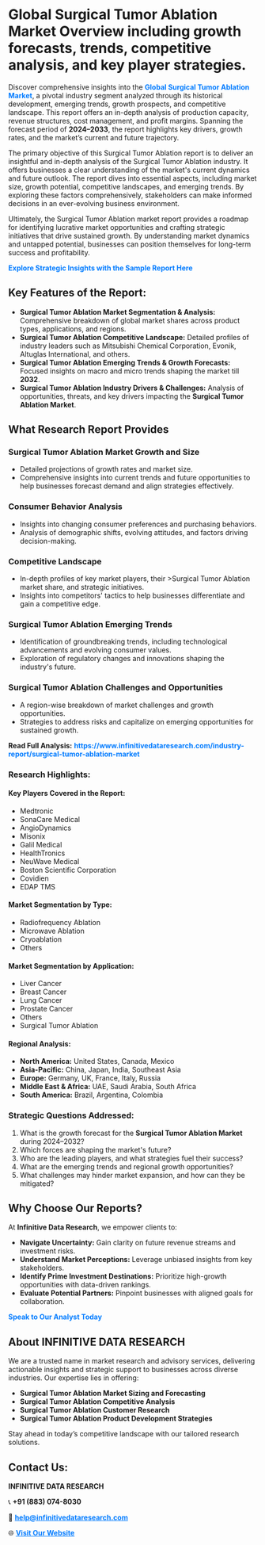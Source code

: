 <h1>Global Surgical Tumor Ablation Market Overview including growth forecasts, trends, competitive analysis, and key player strategies.</h1>
<p>
Discover comprehensive insights into the 
<a href="https://www.infinitivedataresearch.com/industry-report/surgical-tumor-ablation-market" rel="dofollow" style="color: #007BFF; text-decoration: none;"><strong>Global Surgical Tumor Ablation Market</strong></a>, a pivotal industry segment analyzed through its historical development, emerging trends, growth prospects, and competitive landscape. This report offers an in-depth analysis of production capacity, revenue structures, cost management, and profit margins. Spanning the forecast period of <strong>2024–2033</strong>, the report highlights key drivers, growth rates, and the market’s current and future trajectory.
</p>
<p>
The primary objective of this Surgical Tumor Ablation report is to deliver an insightful and in-depth analysis of the Surgical Tumor Ablation industry. It offers businesses a clear understanding of the market's current dynamics and future outlook. The report dives into essential aspects, including market size, growth potential, competitive landscapes, and emerging trends. By exploring these factors comprehensively, stakeholders can make informed decisions in an ever-evolving business environment.
</p>
<p>
Ultimately, the Surgical Tumor Ablation market report provides a roadmap for identifying lucrative market opportunities and crafting strategic initiatives that drive sustained growth. By understanding market dynamics and untapped potential, businesses can position themselves for long-term success and profitability.
</p>
<p>
<a href="https://www.infinitivedataresearch.com/request-sample/reportId=111152" style="color: #007BFF; text-decoration: none;"><strong>Explore Strategic Insights with the Sample Report Here</strong></a>
</p>

<h2>Key Features of the Report:</h2>
<ul>
<li><strong>Surgical Tumor Ablation Market Segmentation & Analysis:</strong> Comprehensive breakdown of global market shares across product types, applications, and regions.</li>
<li><strong>Surgical Tumor Ablation Competitive Landscape:</strong> Detailed profiles of industry leaders such as Mitsubishi Chemical Corporation, Evonik, Altuglas International, and others.</li>
<li><strong>Surgical Tumor Ablation Emerging Trends & Growth Forecasts:</strong> Focused insights on macro and micro trends shaping the market till <strong>2032</strong>.</li>
<li><strong>Surgical Tumor Ablation Industry Drivers & Challenges:</strong> Analysis of opportunities, threats, and key drivers impacting the <strong>Surgical Tumor Ablation Market</strong>.</li>
</ul>

<h2>What Research Report Provides</h2>
<h3>Surgical Tumor Ablation Market Growth and Size</h3>
<ul>
<li>Detailed projections of growth rates and market size.</li>
<li>Comprehensive insights into current trends and future opportunities to help businesses forecast demand and align strategies effectively.</li>
</ul>

<h3>Consumer Behavior Analysis</h3>
<ul>
<li>Insights into changing consumer preferences and purchasing behaviors.</li>
<li>Analysis of demographic shifts, evolving attitudes, and factors driving decision-making.</li>
</ul>

<h3>Competitive Landscape</h3>
<ul>
<li>In-depth profiles of key market players, their >Surgical Tumor Ablation market share, and strategic initiatives.</li>
<li>Insights into competitors' tactics to help businesses differentiate and gain a competitive edge.</li>
</ul>

<h3>Surgical Tumor Ablation Emerging Trends</h3>
<ul>
<li>Identification of groundbreaking trends, including technological advancements and evolving consumer values.</li>
<li>Exploration of regulatory changes and innovations shaping the industry's future.</li>
</ul>

<h3>Surgical Tumor Ablation Challenges and Opportunities</h3>
<ul>
<li>A region-wise breakdown of market challenges and growth opportunities.</li>
<li>Strategies to address risks and capitalize on emerging opportunities for sustained growth.</li>
</ul>
<p><strong>Read Full Analysis:</strong> <a href="https://www.infinitivedataresearch.com/industry-report/surgical-tumor-ablation-market" rel="dofollow" style="color: #007BFF; text-decoration: none;"><strong>https://www.infinitivedataresearch.com/industry-report/surgical-tumor-ablation-market</strong></a></p>
<h3>Research Highlights:</h3>
<h4>Key Players Covered in the Report:</h4>
<ul><li>Medtronic</li><li>SonaCare Medical</li><li>AngioDynamics</li><li>Misonix</li><li>Galil Medical</li><li>HealthTronics</li><li>NeuWave Medical</li><li>Boston Scientific Corporation</li><li>Covidien</li><li>EDAP TMS</li></ul>
<h4>Market Segmentation by Type:</h4>
<ul><li>Radiofrequency Ablation</li><li>Microwave Ablation</li><li>Cryoablation</li><li>Others</li></ul>
<h4>Market Segmentation by Application:</h4>
<ul><li>Liver Cancer</li><li>Breast Cancer</li><li>Lung Cancer</li><li>Prostate Cancer</li><li>Others</li><li>Surgical Tumor Ablation</li></ul>

<h4>Regional Analysis:</h4>
<ul>
<li><strong>North America:</strong> United States, Canada, Mexico</li>
<li><strong>Asia-Pacific:</strong> China, Japan, India, Southeast Asia</li>
<li><strong>Europe:</strong> Germany, UK, France, Italy, Russia</li>
<li><strong>Middle East & Africa:</strong> UAE, Saudi Arabia, South Africa</li>
<li><strong>South America:</strong> Brazil, Argentina, Colombia</li>
</ul>

<h3>Strategic Questions Addressed:</h3>
<ol>
<li>What is the growth forecast for the <strong>Surgical Tumor Ablation Market</strong> during 2024–2032?</li>
<li>Which forces are shaping the market's future?</li>
<li>Who are the leading players, and what strategies fuel their success?</li>
<li>What are the emerging trends and regional growth opportunities?</li>
<li>What challenges may hinder market expansion, and how can they be mitigated?</li>
</ol>

<h2>Why Choose Our Reports?</h2>
<p>At <strong>Infinitive Data Research</strong>, we empower clients to:</p>
<ul>
<li><strong>Navigate Uncertainty:</strong> Gain clarity on future revenue streams and investment risks.</li>
<li><strong>Understand Market Perceptions:</strong> Leverage unbiased insights from key stakeholders.</li>
<li><strong>Identify Prime Investment Destinations:</strong> Prioritize high-growth opportunities with data-driven rankings.</li>
<li><strong>Evaluate Potential Partners:</strong> Pinpoint businesses with aligned goals for collaboration.</li>
</ul>
<p><a href="https://www.infinitivedataresearch.com/industry-report/surgical-tumor-ablation-market" rel="dofollow" style="color: #007BFF; text-decoration: none;"><strong>Speak to Our Analyst Today</strong></a></p>

<h2>About INFINITIVE DATA RESEARCH</h2>
<p>We are a trusted name in market research and advisory services, delivering actionable insights and strategic support to businesses across diverse industries. Our expertise lies in offering:</p>
<ul>
<li><strong>Surgical Tumor Ablation Market Sizing and Forecasting</strong></li>
<li><strong>Surgical Tumor Ablation Competitive Analysis</strong></li>
<li><strong>Surgical Tumor Ablation Customer Research</strong></li>
<li><strong>Surgical Tumor Ablation Product Development Strategies</strong></li>
</ul>
<p>Stay ahead in today’s competitive landscape with our tailored research solutions.</p>

<h2>Contact Us:</h2>
<p><strong>INFINITIVE DATA RESEARCH</strong></p>
<p>📞 <strong>+91 (883) 074-8030</strong></p>
<p>📧 <strong><a href="mailto:help@infinitivedataresearch.com" style="color: #007BFF;">help@infinitivedataresearch.com</a></strong></p>
<p>🌐 <strong><a href="https://www.infinitivedataresearch.com" rel="dofollow" style="color: #007BFF;">Visit Our Website</a></strong></p>
